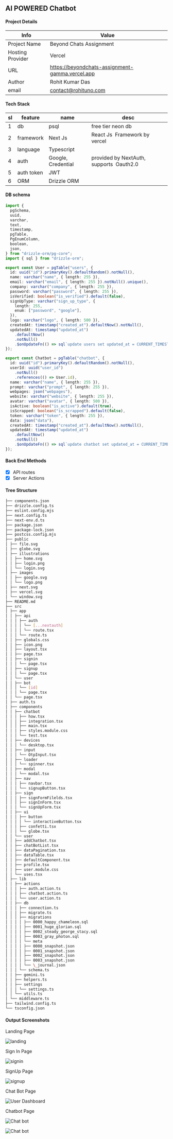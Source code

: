 ## AI POWERED Chatbot

#### Project Details

| Info             | Value                                           |
| ---------------- | ----------------------------------------------- |
| Project Name     | Beyond Chats Assignment                         |
| Hosting Provider | Vercel                                          |
| URL              | https://beyondchats-assignment-gamma.vercel.app |
| Author           | Rohit Kumar Das                                 |
| email            | contact@rohituno.com                            |

#### Tech Stack

| sl | feature    | name               | desc                                        |
| -- | ---------- | ------------------ | ------------------------------------------- |
| 1  | db         | psql               | free tier neon db                           |
| 2  | framework  | Next Js            | React Js  Framework by vercel              |
| 3  | language   | Typescript         |                                             |
| 4  | auth       | Google, Credential | provided by NextAuth,  supports  Oauth2.0 |
| 5  | auth token | JWT                |                                             |
| 6  | ORM        | Drizzle ORM        |                                             |

#### DB schema

```ts
import {
  pgSchema,
  uuid,
  varchar,
  text,
  timestamp,
  pgTable,
  PgEnumColumn,
  boolean,
  json,
} from "drizzle-orm/pg-core";
import { sql } from "drizzle-orm";

export const User = pgTable("users", {
  id: uuid("id").primaryKey().defaultRandom().notNull(),
  name: varchar("name", { length: 255 }),
  email: varchar("email", { length: 255 }).notNull().unique(),
  company: varchar("company", { length: 255 }),
  password: varchar("password", { length: 255 }),
  isVerified: boolean("is_verified").default(false),
  signUpType: varchar("sign_up_type", {
    length: 255,
    enum: ["password", "google"],
  }),
  logo: varchar("logo", { length: 500 }),
  createdAt: timestamp("created_at").defaultNow().notNull(),
  updatedAt: timestamp("updated_at")
    .defaultNow()
    .notNull()
    .$onUpdateFn(() => sql`update users set updated_at = CURRENT_TIMESTAMP`),
});

export const Chatbot = pgTable("chatbot", {
  id: uuid("id").primaryKey().defaultRandom().notNull(),
  userId: uuid("user_id")
    .notNull()
    .references(() => User.id),
  name: varchar("name", { length: 255 }),
  prompt: varchar("prompt", { length: 255 }),
  webpages: json("webpages"),
  website: varchar("website", { length: 255 }),
  avatar: varchar("avatar", { length: 500 }),
  isActive: boolean("is_active").default(true),
  isScrapped: boolean("is_scrapped").default(false),
  token: varchar("token", { length: 255 }),
  data: json("data"),
  createdAt: timestamp("created_at").defaultNow().notNull(),
  updatedAt: timestamp("updated_at")
    .defaultNow()
    .notNull()
    .$onUpdateFn(() => sql`update chatbot set updated_at = CURRENT_TIMESTAMP`),
});
```

#### Back End Methods

- [X] API routes
- [X] Server Actions

#### Tree Structure

```bash
├── components.json
├── drizzle.config.ts
├── eslint.config.mjs
├── next.config.ts
├── next-env.d.ts
├── package.json
├── package-lock.json
├── postcss.config.mjs
├── public
│ ├── file.svg
│ ├── globe.svg
│ ├── illustrations
│ │ ├── home.svg
│ │ ├── login.png
│ │ └── login.svg
│ ├── images
│ │ ├── google.svg
│ │ └── logo.png
│ ├── next.svg
│ ├── vercel.svg
│ └── window.svg
├── README.md
├── src
│ ├── app
│ │ ├── api
│ │ │ ├── auth
│ │ │ │ └── [...nextauth]
│ │ │ │ └── route.tsx
│ │ │ └── route.ts
│ │ ├── globals.css
│ │ ├── icon.png
│ │ ├── layout.tsx
│ │ ├── page.tsx
│ │ ├── signin
│ │ │ └── page.tsx
│ │ ├── signup
│ │ │ └── page.tsx
│ │ └── user
│ │ ├── bot
│ │ │ └── [id]
│ │ │ └── page.tsx
│ │ └── page.tsx
│ ├── auth.ts
│ ├── components
│ │ ├── chatbot
│ │ │ ├── how.tsx
│ │ │ ├── integration.tsx
│ │ │ ├── main.tsx
│ │ │ ├── styles.module.css
│ │ │ └── test.tsx
│ │ ├── devices
│ │ │ └── desktop.tsx
│ │ ├── input
│ │ │ └── OtpInput.tsx
│ │ ├── loader
│ │ │ └── spinner.tsx
│ │ ├── modal
│ │ │ └── modal.tsx
│ │ ├── nav
│ │ │ ├── navbar.tsx
│ │ │ └── signupButton.tsx
│ │ ├── sign
│ │ │ ├── signFormFilelds.tsx
│ │ │ ├── signInForm.tsx
│ │ │ └── signUpForm.tsx
│ │ ├── ui
│ │ │ ├── button
│ │ │ │ └── interactiveButton.tsx
│ │ │ ├── confetti.tsx
│ │ │ └── globe.tsx
│ │ └── user
│ │ ├── addChatbot.tsx
│ │ ├── chatBotList.tsx
│ │ ├── dataPagination.tsx
│ │ ├── dataTable.tsx
│ │ ├── defaultComponent.tsx
│ │ ├── profile.tsx
│ │ ├── user.module.css
│ │ └── uses.tsx
│ ├── lib
│ │ ├── actions
│ │ │ ├── auth.action.ts
│ │ │ ├── chatbot.action.ts
│ │ │ └── user.action.ts
│ │ ├── db
│ │ │ ├── connection.ts
│ │ │ ├── migrate.ts
│ │ │ ├── migrations
│ │ │ │ ├── 0000_happy_chameleon.sql
│ │ │ │ ├── 0001_huge_glorian.sql
│ │ │ │ ├── 0002_steady_george_stacy.sql
│ │ │ │ ├── 0003_gray_photon.sql
│ │ │ │ └── meta
│ │ │ │ ├── 0000_snapshot.json
│ │ │ │ ├── 0001_snapshot.json
│ │ │ │ ├── 0002_snapshot.json
│ │ │ │ ├── 0003_snapshot.json
│ │ │ │ └── \_journal.json
│ │ │ └── schema.ts
│ │ ├── gemini.ts
│ │ ├── helpers.ts
│ │ ├── settings
│ │ │ └── settings.ts
│ │ └── utils.ts
│ └── middleware.ts
├── tailwind.config.ts
└── tsconfig.json
```

#### Output Screenshots

Landing Page

![landing](./output/landing.png)

Sign In Page

![signin](./output/signin.png)

SignUp Page

![signup](./output/signup.png)

Chat Bot Page

![User Dashboard](./output/userdash.png)

Chatbot Page

![Chat bot](./output/chat.png)

![Chat bot](./output/chat2.png)

